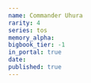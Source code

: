 ```yaml
---
name: Commander Uhura
rarity: 4
series: tos
memory_alpha:
bigbook_tier: -1
in_portal: true
date:
published: true
---
```



